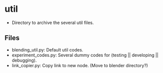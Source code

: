 # util
* Directory to archive the several util files.

## Files
* blending_util.py: Default util codes.
* experiment_codes.py: Several dummy codes for (testing || developing || debugging).
* link_copier.py: Copy link to new node. (Move to blender directory?)